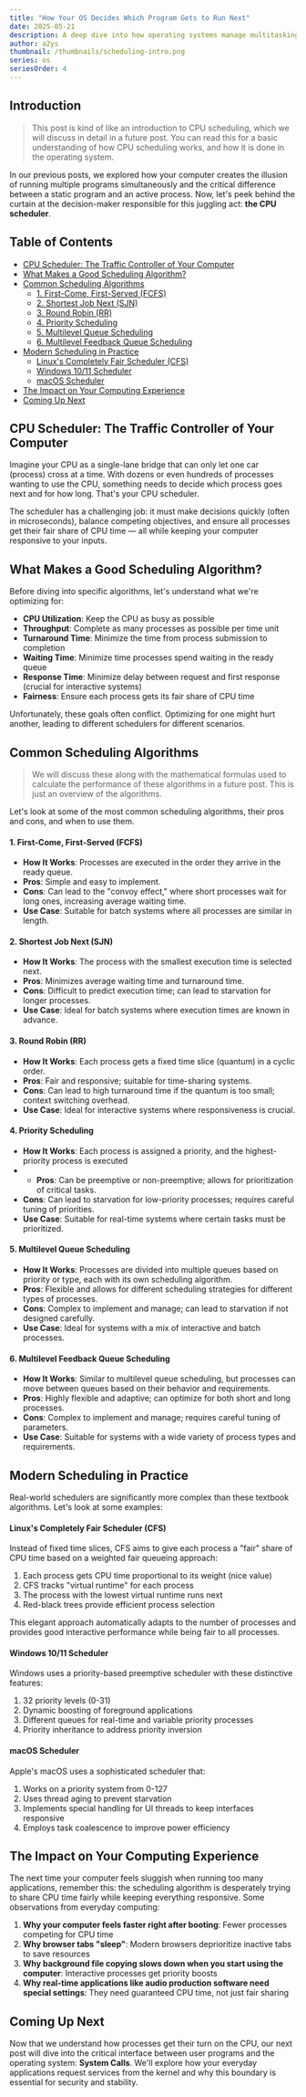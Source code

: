 ```yaml
---
title: "How Your OS Decides Which Program Gets to Run Next"
date: 2025-05-21
description: A deep dive into how operating systems manage multitasking and decide which program gets to run next.
author: a2ys
thumbnail: /thumbnails/scheduling-intro.png
series: os
seriesOrder: 4
---
```


## Introduction

> This post is kind of like an introduction to CPU scheduling, which we will discuss in detail in a future post. You can read this for a basic understanding of how CPU scheduling works, and how it is done in the operating system.

In our previous posts, we explored how your computer creates the illusion of running multiple programs simultaneously and the critical difference between a static program and an active process. Now, let's peek behind the curtain at the decision-maker responsible for this juggling act: **the CPU scheduler**.

## Table of Contents

- [CPU Scheduler: The Traffic Controller of Your Computer](#cpu-scheduler-the-traffic-controller-of-your-computer)
- [What Makes a Good Scheduling Algorithm?](#what-makes-a-good-scheduling-algorithm)
- [Common Scheduling Algorithms](#common-scheduling-algorithms)
  - [1. First-Come, First-Served (FCFS)](#1-first-come-first-served-fcfs)
  - [2. Shortest Job Next (SJN)](#2-shortest-job-next-sjn)
  - [3. Round Robin (RR)](#3-round-robin-rr)
  - [4. Priority Scheduling](#4-priority-scheduling)
  - [5. Multilevel Queue Scheduling](#5-multilevel-queue-scheduling)
  - [6. Multilevel Feedback Queue Scheduling](#6-multilevel-feedback-queue-scheduling)
- [Modern Scheduling in Practice](#modern-scheduling-in-practice)
  - [Linux's Completely Fair Scheduler (CFS)](#linuxs-completely-fair-scheduler-cfs)
  - [Windows 10/11 Scheduler](#windows-1011-scheduler)
  - [macOS Scheduler](#macos-scheduler)
- [The Impact on Your Computing Experience](#the-impact-on-your-computing-experience)
- [Coming Up Next](#coming-up-next)

## CPU Scheduler: The Traffic Controller of Your Computer

Imagine your CPU as a single-lane bridge that can only let one car (process) cross at a time. With dozens or even hundreds of processes wanting to use the CPU, something needs to decide which process goes next and for how long. That's your CPU scheduler.

The scheduler has a challenging job: it must make decisions quickly (often in microseconds), balance competing objectives, and ensure all processes get their fair share of CPU time — all while keeping your computer responsive to your inputs.

## What Makes a Good Scheduling Algorithm?

Before diving into specific algorithms, let's understand what we're optimizing for:

- **CPU Utilization**: Keep the CPU as busy as possible
- **Throughput**: Complete as many processes as possible per time unit
- **Turnaround Time**: Minimize the time from process submission to completion
- **Waiting Time**: Minimize time processes spend waiting in the ready queue
- **Response Time**: Minimize delay between request and first response (crucial for interactive systems)
- **Fairness**: Ensure each process gets its fair share of CPU time

Unfortunately, these goals often conflict. Optimizing for one might hurt another, leading to different schedulers for different scenarios.

## Common Scheduling Algorithms

> We will discuss these along with the mathematical formulas used to calculate the performance of these algorithms in a future post. This is just an overview of the algorithms.

Let's look at some of the most common scheduling algorithms, their pros and cons, and when to use them.

#### 1. First-Come, First-Served (FCFS)

- **How It Works**: Processes are executed in the order they arrive in the ready queue.
- **Pros**: Simple and easy to implement.
- **Cons**: Can lead to the "convoy effect," where short processes wait for long ones, increasing average waiting time.
- **Use Case**: Suitable for batch systems where all processes are similar in length.

#### 2. Shortest Job Next (SJN)

- **How It Works**: The process with the smallest execution time is selected next.
- **Pros**: Minimizes average waiting time and turnaround time.
- **Cons**: Difficult to predict execution time; can lead to starvation for longer processes.
- **Use Case**: Ideal for batch systems where execution times are known in advance.

#### 3. Round Robin (RR)

- **How It Works**: Each process gets a fixed time slice (quantum) in a cyclic order.
- **Pros**: Fair and responsive; suitable for time-sharing systems.
- **Cons**: Can lead to high turnaround time if the quantum is too small; context switching overhead.
- **Use Case**: Ideal for interactive systems where responsiveness is crucial.

#### 4. Priority Scheduling

- **How It Works**: Each process is assigned a priority, and the highest-priority process is executed
- - **Pros**: Can be preemptive or non-preemptive; allows for prioritization of critical tasks.
- **Cons**: Can lead to starvation for low-priority processes; requires careful tuning of priorities.
- **Use Case**: Suitable for real-time systems where certain tasks must be prioritized.

#### 5. Multilevel Queue Scheduling

- **How It Works**: Processes are divided into multiple queues based on priority or type, each with its own scheduling algorithm.
- **Pros**: Flexible and allows for different scheduling strategies for different types of processes.
- **Cons**: Complex to implement and manage; can lead to starvation if not designed carefully.
- **Use Case**: Ideal for systems with a mix of interactive and batch processes.

#### 6. Multilevel Feedback Queue Scheduling

- **How It Works**: Similar to multilevel queue scheduling, but processes can move between queues based on their behavior and requirements.
- **Pros**: Highly flexible and adaptive; can optimize for both short and long processes.
- **Cons**: Complex to implement and manage; requires careful tuning of parameters.
- **Use Case**: Suitable for systems with a wide variety of process types and requirements.

## Modern Scheduling in Practice

Real-world schedulers are significantly more complex than these textbook algorithms. Let's look at some examples:

#### Linux's Completely Fair Scheduler (CFS)

Instead of fixed time slices, CFS aims to give each process a "fair" share of CPU time based on a weighted fair queueing approach:

1. Each process gets CPU time proportional to its weight (nice value)
2. CFS tracks "virtual runtime" for each process
3. The process with the lowest virtual runtime runs next
4. Red-black trees provide efficient process selection

This elegant approach automatically adapts to the number of processes and provides good interactive performance while being fair to all processes.

#### Windows 10/11 Scheduler

Windows uses a priority-based preemptive scheduler with these distinctive features:

1. 32 priority levels (0-31)
2. Dynamic boosting of foreground applications
3. Different queues for real-time and variable priority processes
4. Priority inheritance to address priority inversion

#### macOS Scheduler

Apple's macOS uses a sophisticated scheduler that:

1. Works on a priority system from 0-127
2. Uses thread aging to prevent starvation
3. Implements special handling for UI threads to keep interfaces responsive
4. Employs task coalescence to improve power efficiency

## The Impact on Your Computing Experience

The next time your computer feels sluggish when running too many applications, remember this: the scheduling algorithm is desperately trying to share CPU time fairly while keeping everything responsive. Some observations from everyday computing:

1. **Why your computer feels faster right after booting**: Fewer processes competing for CPU time
2. **Why browser tabs "sleep"**: Modern browsers deprioritize inactive tabs to save resources
3. **Why background file copying slows down when you start using the computer**: Interactive processes get priority boosts
4. **Why real-time applications like audio production software need special settings**: They need guaranteed CPU time, not just fair sharing

## Coming Up Next

Now that we understand how processes get their turn on the CPU, our next post will dive into the critical interface between user programs and the operating system: **System Calls**. We'll explore how your everyday applications request services from the kernel and why this boundary is essential for security and stability.
